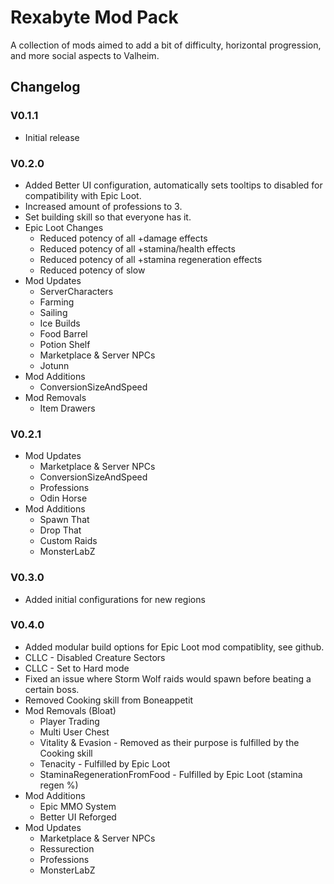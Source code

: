 # Rexabyte Mod Pack

A collection of mods aimed to add a bit of difficulty, horizontal progression, and more social aspects to Valheim.

## Changelog
### V0.1.1
* Initial release
### V0.2.0
* Added Better UI configuration, automatically sets tooltips to disabled for compatibility with Epic Loot.
* Increased amount of professions to 3.
* Set building skill so that everyone has it.
* Epic Loot Changes
    * Reduced potency of all +damage effects
    * Reduced potency of all +stamina/health effects
    * Reduced potency of all +stamina regeneration effects
    * Reduced potency of slow
* Mod Updates
    * ServerCharacters
    * Farming
    * Sailing
    * Ice Builds
    * Food Barrel
    * Potion Shelf
    * Marketplace & Server NPCs
    * Jotunn
* Mod Additions
    * ConversionSizeAndSpeed
* Mod Removals
    * Item Drawers
### V0.2.1
* Mod Updates
    * Marketplace & Server NPCs
    * ConversionSizeAndSpeed
    * Professions
    * Odin Horse
* Mod Additions
    * Spawn That
    * Drop That
    * Custom Raids
    * MonsterLabZ
### V0.3.0
* Added initial configurations for new regions
### V0.4.0
* Added modular build options for Epic Loot mod compatiblity, see github.
* CLLC - Disabled Creature Sectors
* CLLC - Set to Hard mode
* Fixed an issue where Storm Wolf raids would spawn before beating a certain boss.
* Removed Cooking skill from Boneappetit
* Mod Removals (Bloat)
    * Player Trading
    * Multi User Chest
    * Vitality & Evasion - Removed as their purpose is fulfilled by the Cooking skill
    * Tenacity - Fulfilled by Epic Loot
    * StaminaRegenerationFromFood - Fulfilled by Epic Loot (stamina regen %)
* Mod Additions
    * Epic MMO System
    * Better UI Reforged
* Mod Updates
    * Marketplace & Server NPCs
    * Ressurection
    * Professions
    * MonsterLabZ